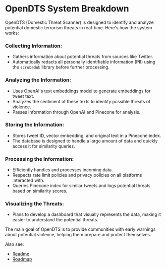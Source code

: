 # OpenDTS System Breakdown

OpenDTS (Domestic Threat Scanner) is designed to identify and analyze potential domestic terrorism threats in real-time. Here's how the system works:

### Collecting Information:

- Gathers information about potential threats from sources like Twitter.
- Automatically redacts all personally identifiable information (PII) using the `scrubadub` library before further processing.

### Analyzing the Information:

- Uses OpenAI's text embeddings model to generate embeddings for tweet text.
- Analyzes the sentiment of these texts to identify possible threats of violence.
- Passes information through OpenAI and Pinecone for analysis.

### Storing the Information:

- Stores tweet ID, vector embedding, and original text in a Pinecone index.
- The database is designed to handle a large amount of data and quickly access it for similarity queries.

### Processing the Information:

- Efficiently handles and processes incoming data.
- Respects rate limit policies and privacy policies on all platforms interacted with.
- Queries Pinecone index for similar tweets and logs potential threats based on similarity scores.

### Visualizing the Threats:

- Plans to develop a dashboard that visually represents the data, making it easier to understand the potential threats.

The main goal of OpenDTS is to provide communities with early warnings about potential violence, helping them prepare and protect themselves.

Also see:
- [Readme](readme.md)
- [Roadmap](roadmap.md)
